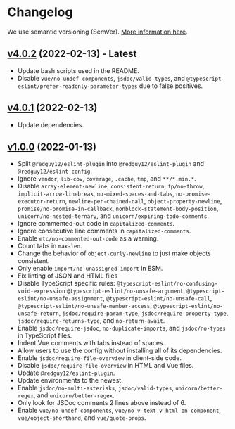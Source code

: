 # Changelog

We use semantic versioning (SemVer). [More information here](https://semver.org/).

## [v4.0.2](https://www.npmjs.com/package/@redguy12/eslint-config/v/4.0.2) (2022-02-13) - **Latest**

-   Update bash scripts used in the README.
-   Disable `vue/no-undef-components`, `jsdoc/valid-types`, and `@typescript-eslint/prefer-readonly-parameter-types` due to false positives.

## [v4.0.1](https://www.npmjs.com/package/@redguy12/eslint-config/v/4.0.1) (2022-02-13)

-   Update dependencies.

## [v1.0.0](https://www.npmjs.com/package/@redguy12/eslint-config/v/1.0.0) (2022-01-13)

-   Split `@redguy12/eslint-plugin` into `@redguy12/eslint-plugin` and `@redguy12/eslint-config`.
-   Ignore `vendor`, `lib-cov`, `coverage`, `.cache`, `tmp`, and `**/*.min.*`.
-   Disable `array-element-newline`, `consistent-return`, `fp/no-throw`, `implicit-arrow-linebreak`, `no-mixed-spaces-and-tabs`, `no-promise-executor-return`, `newline-per-chained-call`, `object-property-newline`, `promise/no-promise-in-callback`, `nonblock-statement-body-position`, `unicorn/no-nested-ternary`, and `unicorn/expiring-todo-comments`.
-   Ignore commented-out code in `capitalized-comments`.
-   Ignore consecutive line comments in `capitalized-comments`.
-   Enable `etc/no-commented-out-code` as a warning.
-   Count tabs in `max-len`.
-   Change the behavior of `object-curly-newline` to just make objects consistent.
-   Only enable `import/no-unassigned-import` in ESM.
-   Fix linting of JSON and HTML files
-   Disable TypeScript specific rules: `@typescript-eslint/no-confusing-void-expression` `@typescript-eslint/no-unsafe-argument`, `@typescript-eslint/no-unsafe-assignment`, `@typescript-eslint/no-unsafe-call`, `@typescript-eslint/no-unsafe-member-access`, `@typescript-eslint/no-unsafe-return`, `jsdoc/require-param-type`, `jsdoc/require-property-type`, `jsdoc/require-returns-type`, and `no-return-await`.
-   Enable `jsdoc/require-jsdoc`, `no-duplicate-imports`, and `jsdoc/no-types` in TypeScript files.
-   Indent Vue comments with tabs instead of spaces.
-   Allow users to use the config without installing all of its dependencies.
-   Enable `jsdoc/require-file-overview` in client-side code.
-   Disable `jsdoc/require-file-overview` in HTML and Vue files.
-   Update `@redguy12/eslint-plugin`.
-   Update environments to the newest.
-   Enable `jsdoc/no-multi-asterisks`, `jsdoc/valid-types`, `unicorn/better-regex`, and `unicorn/better-regex`.
-   Only look for JSDoc comments 2 lines above instead of 6.
-   Enable `vue/no-undef-components`, `vue/no-v-text-v-html-on-component`, `vue/object-shorthand`, and `vue/quote-props`.
